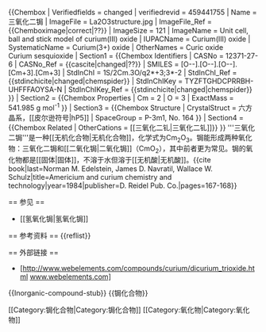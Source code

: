 {{Chembox
| Verifiedfields = changed
| verifiedrevid = 459441755
| Name = 三氧化二锔
| ImageFile = La2O3structure.jpg
|  ImageFile_Ref = {{Chemboximage|correct|??}}
|  ImageSize = 121
|  ImageName = Unit cell, ball and stick model of curium(III) oxide
| IUPACName = Curium(III) oxide
| SystematicName = Curium(3+) oxide
| OtherNames = Curic oxide<br />
Curium sesquioxide
| Section1 = {{Chembox Identifiers
|  CASNo = 12371-27-6
|   CASNo_Ref = {{cascite|changed|??}}
|  SMILES = [O--].[O--].[O--].[Cm+3].[Cm+3]
|  StdInChI = 1S/2Cm.3O/q2*+3;3*-2
|   StdInChI_Ref = {{stdinchicite|changed|chemspider}}
|  StdInChIKey = TYZFTGHDCPRRBH-UHFFFAOYSA-N
|   StdInChIKey_Ref = {{stdinchicite|changed|chemspider}}
}}
| Section2 = {{Chembox Properties
|  Cm = 2
|  O = 3
|  ExactMass = 541.985 g mol<sup>-1</sup>
}}
| Section3 = {{Chembox Structure
|  CrystalStruct = 六方晶系，[[皮尔逊符号|hP5]]
|  SpaceGroup = P-3m1, No. 164
}}
| Section4 = {{Chembox Related
|  OtherCations = [[三氧化二钆|三氧化二钆]]}}
}}
'''三氧化二锔'''是一种[[无机化合物|无机化合物]]，化学式为Cm<sub>2</sub>O<sub>3</sub>。锔能形成两种氧化物：三氧化二锔和[[二氧化锔|二氧化锔]]（CmO<sub>2</sub>），其中前者更为常见。锔的氧化物都是[[固体|固体]]，不溶于水但溶于[[无机酸|无机酸]]。<ref>{{cite book|last=Norman M. Edelstein, James D. Navratil, Wallace W. Schulz|title=Americium and curium chemistry and technology|year=1984|publisher=D. Reidel Pub. Co.|pages=167-168}}</ref> 

== 参见 ==
* [[氢氧化锔|氢氧化锔]]

== 参考资料 ==
{{reflist}}

== 外部链接 ==
* [http://www.webelements.com/compounds/curium/dicurium_trioxide.html www.webelements.com]

{{Inorganic-compound-stub}}
{{锔化合物}}

[[Category:锔化合物|Category:锔化合物]]
[[Category:氧化物|Category:氧化物]]